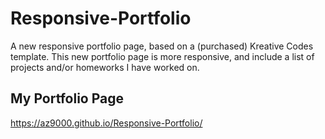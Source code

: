 # Responsive-Portfolio
A new responsive portfolio page, based on a (purchased) Kreative Codes template.
This new portfolio page is more responsive, and include a list of projects and/or homeworks I have worked on.

## My Portfolio Page
https://az9000.github.io/Responsive-Portfolio/

